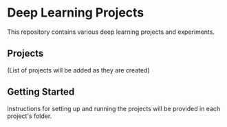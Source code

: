 # Deep Learning Projects

This repository contains various deep learning projects and experiments.

## Projects

(List of projects will be added as they are created)

## Getting Started

Instructions for setting up and running the projects will be provided in each project's folder.
